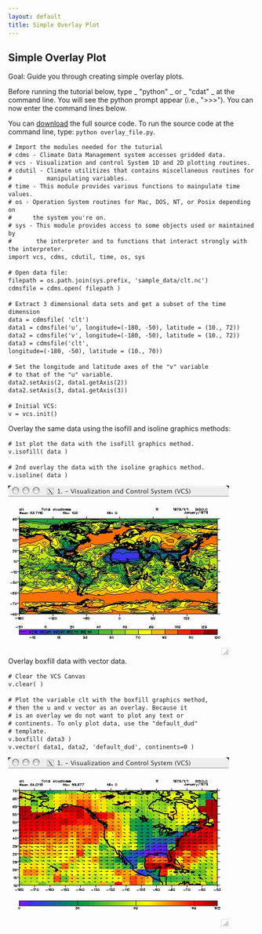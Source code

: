 ```yaml
---
layout: default
title: Simple Overlay Plot
---
```


##  Simple Overlay Plot

Goal:  Guide you through creating simple overlay plots.   

Before running the tutorial below, type _ "python" _ or _ "cdat" _ at the
command line. You will see the python prompt appear (i.e., ">>>"). You can
now enter the command lines below.  

You can [download](media/python/overlay_file.py) the full source code. To run the source code
at the command line, type: `python overlay_file.py`.

    # Import the modules needed for the tuturial  
    # cdms - Climate Data Management system accesses gridded data.  
    # vcs - Visualization and control System 1D and 2D plotting routines.  
    # cdutil - Climate utilitizes that contains miscellaneous routines for   
    #          manipulating variables.  
    # time - This module provides various functions to mainpulate time values.  
    # os - Operation System routines for Mac, DOS, NT, or Posix depending on   
    #      the system you're on.  
    # sys - This module provides access to some objects used or maintained by   
    #       the interpreter and to functions that interact strongly with the interpreter.  
    import vcs, cdms, cdutil, time, os, sys  
      
    # Open data file:  
    filepath = os.path.join(sys.prefix, 'sample_data/clt.nc')  
    cdmsfile = cdms.open( filepath )  
      
    # Extract 3 dimensional data sets and get a subset of the time dimension  
    data = cdmsfile( 'clt')  
    data1 = cdmsfile('u', longitude=(-180, -50), latitude = (10., 72))  
    data2 = cdmsfile('v', longitude=(-180, -50), latitude = (10., 72))  
    data3 = cdmsfile('clt',   
    longitude=(-180, -50), latitude = (10., 70))  
      
    # Set the longitude and latitude axes of the "v" variable  
    # to that of the "u" variable.  
    data2.setAxis(2, data1.getAxis(2))  
    data2.setAxis(3, data1.getAxis(3))  
      
    # Initial VCS:  
    v = vcs.init()

Overlay the same data using the isofill and isoline graphics methods:  
    
    # 1st plot the data with the isofill graphics method.  
    v.isofill( data )  
      
    # 2nd overlay the data with the isoline graphics method.  
    v.isoline( data )  

![Overlay_1](media/images/overlay_1)  
Overlay boxfill data with vector data.  
    
    # Clear the VCS Canvas  
    v.clear( )  
      
    # Plot the variable clt with the boxfill graphics method,   
    # then the u and v vector as an overlay. Because it   
    # is an overlay we do not want to plot any text or   
    # continents. To only plot data, use the "default_dud"   
    # template.  
    v.boxfill( data3 )  
    v.vector( data1, data2, 'default_dud', continents=0 )  

![Overlay_2](media/images/overlay_2)  
